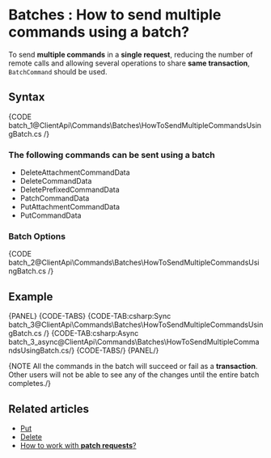 # Batches : How to send multiple commands using a batch?

To send **multiple commands** in a **single request**, reducing the number of remote calls and allowing several operations to share **same transaction**, `BatchCommand` should be used.

## Syntax

{CODE batch_1@ClientApi\Commands\Batches\HowToSendMultipleCommandsUsingBatch.cs /}

### The following commands can be sent using a batch

* DeleteAttachmentCommandData
* DeleteCommandData
* DeletePrefixedCommandData
* PatchCommandData
* PutAttachmentCommandData
* PutCommandData

### Batch Options

{CODE batch_2@ClientApi\Commands\Batches\HowToSendMultipleCommandsUsingBatch.cs /}


## Example

{PANEL}
{CODE-TABS}
{CODE-TAB:csharp:Sync batch_3@ClientApi\Commands\Batches\HowToSendMultipleCommandsUsingBatch.cs /}
{CODE-TAB:csharp:Async batch_3_async@ClientApi\Commands\Batches\HowToSendMultipleCommandsUsingBatch.cs/}
{CODE-TABS/}
{PANEL/}

{NOTE All the commands in the batch will succeed or fail as a **transaction**. Other users will not be able to see any of the changes until the entire batch completes./}

## Related articles

- [Put](../../../client-api/commands/documents/put)   
- [Delete](../../../client-api/commands/documents/delete)   
- [How to work with **patch requests**?](../../../client-api/operations/patch/single-doc-patch-operation)   
